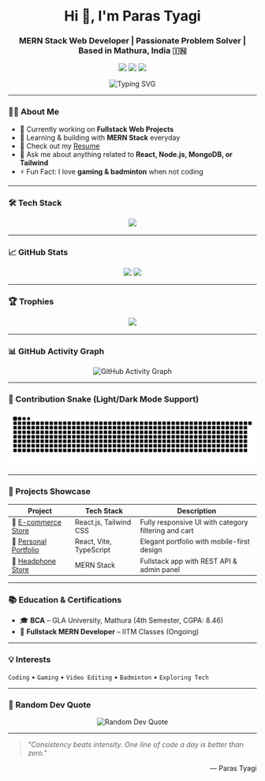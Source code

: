 <!-- Title & Introduction -->
<h1 align="center">Hi 👋, I'm Paras Tyagi</h1>
<h3 align="center">MERN Stack Web Developer | Passionate Problem Solver | Based in Mathura, India 🇮🇳</h3>

<p align="center">
  <a href="https://paras.codes" target="_blank"><img src="https://img.shields.io/badge/Portfolio-%2300b894?style=for-the-badge&logo=vercel&logoColor=white" /></a>
  <a href="mailto:parastyagi67@gmail.com"><img src="https://img.shields.io/badge/Email-%23D14836?style=for-the-badge&logo=gmail&logoColor=white" /></a>
  <a href="https://github.com/parasxtyagi"><img src="https://img.shields.io/badge/GitHub-%23121011?style=for-the-badge&logo=github&logoColor=white" /></a>
</p>

<p align="center">
  <img src="https://readme-typing-svg.herokuapp.com?font=Fira+Code&size=24&pause=1000&center=true&vCenter=true&width=435&lines=Hi+I'm+Paras+Tyagi;MERN+Stack+Developer;Fullstack+Web+Enthusiast;Open+Source+Contributor;Always+Learning+New+Things" alt="Typing SVG" />
</p>

---

### 🧑‍💻 About Me

- 🔭 Currently working on **Fullstack Web Projects**
- 🌱 Learning & building with **MERN Stack** everyday  
- 📄 Check out my [Resume](https://paras.codes/Paras_Tyagi_Resume.pdf)
- 💬 Ask me about anything related to **React, Node.js, MongoDB, or Tailwind**
- ⚡ Fun Fact: I love **gaming & badminton** when not coding

---

### 🛠️ Tech Stack

<p align="center">
  <img src="https://skillicons.dev/icons?i=js,ts,react,nodejs,express,mongodb,nextjs,tailwind,html,css,php,vite,git,github,mysql" />
</p>

---

### 📈 GitHub Stats

<p align="center">
  <img src="https://github-readme-stats.vercel.app/api?username=parasxtyagi&show_icons=true&theme=tokyonight" />
  <img src="https://github-readme-streak-stats.herokuapp.com/?user=parasxtyagi&theme=tokyonight" />
</p>

---

### 🏆 Trophies

<p align="center">
  <img src="https://github-profile-trophy.vercel.app/?username=parasxtyagi&theme=tokyonight&margin-w=10&margin-h=10" />
</p>

---

### 📊 GitHub Activity Graph

<p align="center">
  <img src="https://github-readme-activity-graph.vercel.app/graph?username=parasxtyagi&theme=tokyo-night" alt="GitHub Activity Graph" />
</p>

---

### 🐍 Contribution Snake (Light/Dark Mode Support)

<p align="center">
  <picture>
    <source media="(prefers-color-scheme: dark)" srcset="https://github.com/parasxtyagi/parasxtyagi/blob/output/github-contribution-grid-snake-dark.svg" />
    <source media="(prefers-color-scheme: light)" srcset="https://github.com/parasxtyagi/parasxtyagi/blob/output/github-contribution-grid-snake.svg" />
    <img alt="github contribution snake animation" src="https://github.com/parasxtyagi/parasxtyagi/blob/output/github-contribution-grid-snake.svg" />
  </picture>
</p>

---

### 💼 Projects Showcase

| Project | Tech Stack | Description |
|--------|------------|-------------|
| 🔗 [E-commerce Store](https://yourshopcart.netlify.app) | React.js, Tailwind CSS | Fully responsive UI with category filtering and cart |
| 🔗 [Personal Portfolio](https://paras.codes) | React, Vite, TypeScript | Elegant portfolio with mobile-first design |
| 🔗 [Headphone Store](https://shopcartreal.netlify.app) | MERN Stack | Fullstack app with REST API & admin panel |

---

### 📚 Education & Certifications

- 🎓 **BCA** – GLA University, Mathura (4th Semester, CGPA: 8.46)
- 📜 **Fullstack MERN Developer** – IITM Classes (Ongoing)

---

### 💡 Interests

`Coding` • `Gaming` • `Video Editing` • `Badminton` • `Exploring Tech`

---

### 📜 Random Dev Quote

<p align="center">
  <img src="https://quotes-github-readme.vercel.app/api?type=horizontal&theme=tokyonight" alt="Random Dev Quote" />
</p>

---

> _"Consistency beats intensity. One line of code a day is better than zero."_  
<p align="right">— Paras Tyagi</p>
